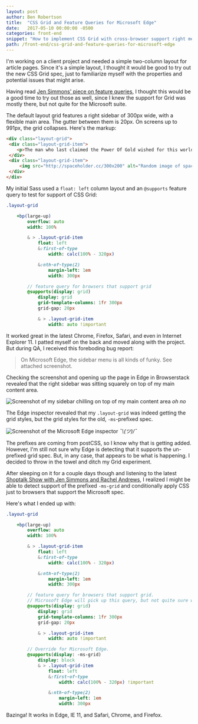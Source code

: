 ```yaml
---
layout: post
author: Ben Robertson
title:  "CSS Grid and Feature Queries for Microsoft Edge"
date:   2017-05-10 00:00:00 -0500
categories: front-end
snippet: "How to implement CSS Grid with cross-browser support right meow."
path: /front-end/css-grid-and-feature-queries-for-microsoft-edge
---
```


I'm working on a client project and needed a simple two-column layout for article pages. Since it's a simple layout, I thought it would be good to try out the new CSS Grid spec, just to familiarize myself with the properties and potential issues that might arise.

Having read [Jen Simmons' piece on feature queries](https://hacks.mozilla.org/2016/08/using-feature-queries-in-css/), I thought this would be a good time to try out those as well, since I knew the support for Grid was mostly there, but not quite for the Microsoft suite.

The default layout grid features a right sidebar of 300px wide, with a flexible main area. The gutter between them is 20px. On screens up to 991px, the grid collapses. Here's the markup:

```html
<div class="layout-grid">
 <div class="layout-grid-item">
    <p>The man who last claimed the Power Of Gold wished for this world. It reflects his heart. Yes, I came here because of greed for the Golden Power, and look what happened to me... Well, my mind is getting hazy... Please let me hear the sound of the flute one last time. You are perhaps the last one to carry on the blood-line of the Knights... It is ironic that the last one in the line has the potential to become the Hero of legend. If a person who has an evil heart gets the Triforce, a Hero is destined to appear... and he alone must face the person who began the Great Cataclysm. If the evil one destroys the Hero, nothing can save the world from his wicked reign. Only a person of the Knights Of Hyrule, who protected the royalty of Hylia, can become the Hero... May the way of the Hero lead to the Triforce. </p><p>After Agahnim took over, everyone began to act strangely. I suppose it's only a matter of time before I'm affected, too. But what a mischievous thing to leave lying around... The Power Of Gold... Triforce... </p><p>I underestimated that boy. Watch Out! What's your name? ...Link... Strange, it sounds... familiar. Okay, Link... The flow of time is always cruel... its speed seems different for each person, but no one can change it... A thing that does not change with time is a memory of younger days... The Great Deku Tree wants to talk to you! </p>
 </div>
 <div class="layout-grid-item">
     <img src="http://spaceholder.cc/300x200" alt="Random image of space" />
 </div>
</div>
```


My initial Sass used a `float: left` column layout and an `@supports` feature query to test for support of CSS Grid:

```sass
.layout-grid

    +bp(large-up)
        overflow: auto
        width: 100%

        & > .layout-grid-item
            float: left
            &:first-of-type
                width: calc(100% - 320px)

            &:nth-of-type(2)
                margin-left: 1em
                width: 300px

        // feature query for browsers that support grid
        @supports(display: grid)
            display: grid
            grid-template-columns: 1fr 300px
            grid-gap: 20px

            & > .layout-grid-item
                width: auto !important

```


It worked great in the latest Chrome, Firefox, Safari, and even in Internet Explorer 11. I patted myself on the back and moved along with the project. But during QA, I received this foreboding bug report:

> On Microsoft Edge, the sidebar menu is all kinds of funky. See attached screenshot.

Checking the screenshot and opening up the page in Edge in Browserstack revealed that the right sidebar was sitting squarely on top of my main content area.

![Screenshot of my sidebar chilling on top of my main content area](/img/grid/edge-grid.png)
*oh no*

The Edge inspector revealed that my `.layout-grid` was indeed getting the grid styles, but the grid styles for the old, `-ms`-prefixed spec.

![Screenshot of the Microsoft Edge inspector](/img/grid/edge-grid-inspector.png)
*¯\\_(ツ)_/¯*

The prefixes are coming from postCSS, so I know why that is getting added. However, I'm still not sure why Edge is detecting that it supports the un-prefixed grid spec. But, in any case, that appears to be what is happening. I decided to throw in the towel and ditch my Grid experiment.

After sleeping on it for a couple days though and listening to the latest [Shoptalk Show with Jen Simmons and Rachel Andrews](http://shoptalkshow.com/episodes/262-css-grid-rachel-andrew-jen-simmons/), I realized I might be able to detect support of the prefixed `-ms-grid` and conditionally apply CSS just to browsers that support the Microsoft spec.

Here's what I ended up with:

```sass
.layout-grid

    +bp(large-up)
        overflow: auto
        width: 100%

        & > .layout-grid-item
            float: left
            &:first-of-type
                width: calc(100% - 320px)

            &:nth-of-type(2)
                margin-left: 1em
                width: 300px

        // feature query for browsers that support grid.
        // Microsoft Edge will pick up this query, but not quite sure why
        @supports(display: grid)
            display: grid
            grid-template-columns: 1fr 300px
            grid-gap: 20px

            & > .layout-grid-item
                width: auto !important

        // Override for Microsoft Edge.
        @supports(display: -ms-grid)
            display: block
            & > .layout-grid-item
                float: left
                &:first-of-type
                    width: calc(100% - 320px) !important

                &:nth-of-type(2)
                    margin-left: 1em
                    width: 300px
```

Bazinga! It works in Edge, IE 11, and Safari, Chrome, and Firefox.
